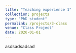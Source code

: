 ```yaml
---
title: "Teaching experience 1"
collection: projects
type: "PhD student"
permalink: /projects/3-class
venue: "Class Project"
date: 2020-01-01
---
```



asdsadsadsad
